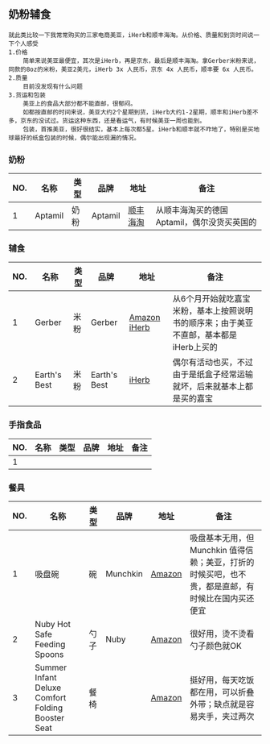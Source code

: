 奶粉辅食
---

    就此类比较一下我常常购买的三家电商美亚，iHerb和顺丰海淘。从价格、质量和到货时间说一下个人感受
    1.价格
        简单来说美亚最便宜，其次是iHerb，再是京东，最后是顺丰海淘。拿Gerber米粉来说，同款的8oz的米粉，美亚2美元，iHerb 3x 人民币，京东 4x 人民币，顺丰要 6x 人民币。
    2.质量
        目前没发现有什么问题
    3.货运和包装
        美亚上的食品大部分都不能直邮，很郁闷。
        如都按直邮的时间来说，美亚大约2个星期到货，iHerb大约1-2星期，顺丰和iHerb差不多，京东的没试过。货运这种东西，还是看运气，有时候美亚一周也能到。
        包装，首推美亚，很好很结实，基本上每次都5星。iHerb和顺丰就不咋地了，特别是买地球最好的纸盒包装的时候，偶尔能出现漏的情况。

### 奶粉

NO. | 名称 | 类型 | 品牌 | 地址 | 备注
--- | --- | --- | --- | --- | --- 
1 | Aptamil | 奶粉 | Aptamil | [顺丰海淘](https://www.fengqu.com/other/search.html?_spm=0.sear1.0.0&keyword=Aptamil) | 从顺丰海淘买的德国Aptamil，偶尔没货买英国的

### 辅食

NO. | 名称 | 类型 | 品牌 | 地址 | 备注
--- | --- | --- | --- | --- | --- 
1 | Gerber | 米粉 | Gerber | [Amazon](https://www.amazon.com/gp/product/B00BPESH5K) [iHerb](https://www.iherb.cn/search?kw=%E5%98%89%E5%AE%9D#p=1) | 从6个月开始就吃嘉宝米粉，基本上按照说明书的顺序来；由于美亚不直邮，基本都是iHerb上买的
2 | Earth's Best | 米粉 | Earth's Best | [iHerb](https://www.iherb.cn/search?kw=%E5%9C%B0%E7%90%83%E6%9C%80%E5%A5%BD#p=1) | 偶尔有活动也买，不过由于是纸盒子经常运输就坏，后来就基本上都是买的嘉宝

### 手指食品

NO. | 名称 | 类型 | 品牌 | 地址 | 备注
--- | --- | --- | --- | --- | --- 
1 |  |  |  |  | 

### 餐具

NO. | 名称 | 类型 | 品牌 | 地址 | 备注
--- | --- | --- | --- | --- | --- 
1 | 吸盘碗 | 碗 | Munchkin | [Amazon](https://www.amazon.com/gp/product/B000JOT2RO) | 吸盘基本无用，但 Munchkin 值得信赖；美亚，打折的时候买吧，也不贵，都是直邮，有时候比在国内买还便宜
2 | Nuby Hot Safe Feeding Spoons | 勺子 | Nuby | [Amazon](https://www.amazon.com/gp/product/B002GAY07Q) | 很好用，烫不烫看勺子颜色就OK
3 | Summer Infant Deluxe Comfort Folding Booster Seat | 餐椅 |  | [Amazon](https://www.amazon.com/gp/product/B000YZCFWW) | 挺好用，每天吃饭都在用，可以折叠外带；缺点就是容易夹手，夹过两次
